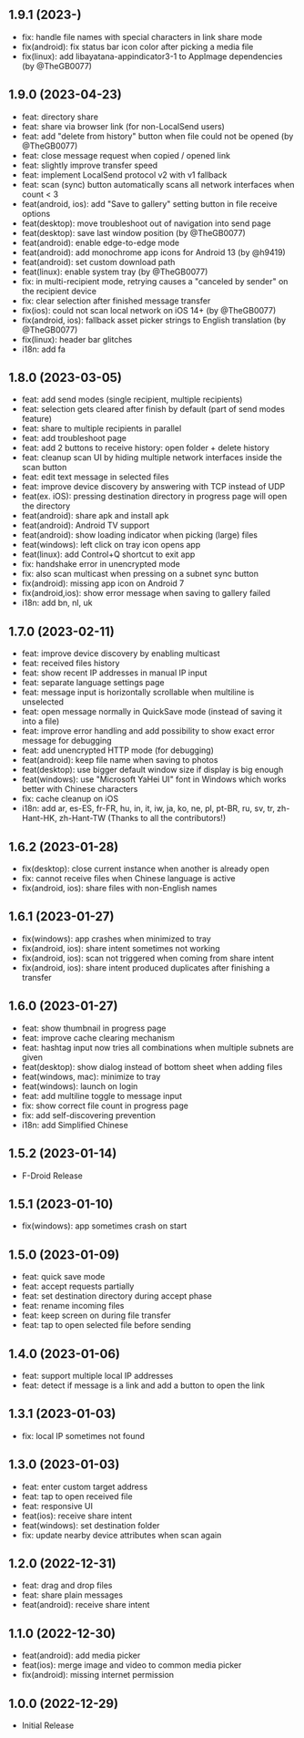 ## 1.9.1 (2023-)

- fix: handle file names with special characters in link share mode
- fix(android): fix status bar icon color after picking a media file
- fix(linux): add libayatana-appindicator3-1 to AppImage dependencies (by @TheGB0077)

## 1.9.0 (2023-04-23)

- feat: directory share
- feat: share via browser link (for non-LocalSend users)
- feat: add "delete from history" button when file could not be opened (by @TheGB0077)
- feat: close message request when copied / opened link
- feat: slightly improve transfer speed
- feat: implement LocalSend protocol v2 with v1 fallback
- feat: scan (sync) button automatically scans all network interfaces when count < 3
- feat(android, ios): add "Save to gallery" setting button in file receive options
- feat(desktop): move troubleshoot out of navigation into send page
- feat(desktop): save last window position (by @TheGB0077)
- feat(android): enable edge-to-edge mode
- feat(android): add monochrome app icons for Android 13 (by @h9419)
- feat(android): set custom download path
- feat(linux): enable system tray (by @TheGB0077)
- fix: in multi-recipient mode, retrying causes a "canceled by sender" on the recipient device
- fix: clear selection after finished message transfer
- fix(ios): could not scan local network on iOS 14+ (by @TheGB0077)
- fix(android, ios): fallback asset picker strings to English translation (by @TheGB0077)
- fix(linux): header bar glitches
- i18n: add fa

## 1.8.0 (2023-03-05)

- feat: add send modes (single recipient, multiple recipients)
- feat: selection gets cleared after finish by default (part of send modes feature)
- feat: share to multiple recipients in parallel
- feat: add troubleshoot page
- feat: add 2 buttons to receive history: open folder + delete history
- feat: cleanup scan UI by hiding multiple network interfaces inside the scan button
- feat: edit text message in selected files
- feat: improve device discovery by answering with TCP instead of UDP
- feat(ex. iOS): pressing destination directory in progress page will open the directory
- feat(android): share apk and install apk
- feat(android): Android TV support
- feat(android): show loading indicator when picking (large) files
- feat(windows): left click on tray icon opens app
- feat(linux): add Control+Q shortcut to exit app
- fix: handshake error in unencrypted mode
- fix: also scan multicast when pressing on a subnet sync button
- fix(android): missing app icon on Android 7
- fix(android,ios): show error message when saving to gallery failed
- i18n: add bn, nl, uk

## 1.7.0 (2023-02-11)

- feat: improve device discovery by enabling multicast
- feat: received files history
- feat: show recent IP addresses in manual IP input
- feat: separate language settings page
- feat: message input is horizontally scrollable when multiline is unselected
- feat: open message normally in QuickSave mode (instead of saving it into a file)
- feat: improve error handling and add possibility to show exact error message for debugging
- feat: add unencrypted HTTP mode (for debugging)
- feat(android): keep file name when saving to photos
- feat(desktop): use bigger default window size if display is big enough
- feat(windows): use "Microsoft YaHei UI" font in Windows which works better with Chinese characters
- fix: cache cleanup on iOS
- i18n: add ar, es-ES, fr-FR, hu, in, it, iw, ja, ko, ne, pl, pt-BR, ru, sv, tr, zh-Hant-HK, zh-Hant-TW (Thanks to all the contributors!)

## 1.6.2 (2023-01-28)

- fix(desktop): close current instance when another is already open
- fix: cannot receive files when Chinese language is active
- fix(android, ios): share files with non-English names

## 1.6.1 (2023-01-27)

- fix(windows): app crashes when minimized to tray
- fix(android, ios): share intent sometimes not working
- fix(android, ios): scan not triggered when coming from share intent
- fix(android, ios): share intent produced duplicates after finishing a transfer

## 1.6.0 (2023-01-27)

- feat: show thumbnail in progress page
- feat: improve cache clearing mechanism
- feat: hashtag input now tries all combinations when multiple subnets are given
- feat(desktop): show dialog instead of bottom sheet when adding files
- feat(windows, mac): minimize to tray
- feat(windows): launch on login
- feat: add multiline toggle to message input
- fix: show correct file count in progress page
- fix: add self-discovering prevention
- i18n: add Simplified Chinese

## 1.5.2 (2023-01-14)

- F-Droid Release

## 1.5.1 (2023-01-10)

- fix(windows): app sometimes crash on start

## 1.5.0 (2023-01-09)

- feat: quick save mode
- feat: accept requests partially
- feat: set destination directory during accept phase
- feat: rename incoming files
- feat: keep screen on during file transfer
- feat: tap to open selected file before sending

## 1.4.0 (2023-01-06)

- feat: support multiple local IP addresses
- feat: detect if message is a link and add a button to open the link

## 1.3.1 (2023-01-03)

- fix: local IP sometimes not found

## 1.3.0 (2023-01-03)

- feat: enter custom target address
- feat: tap to open received file
- feat: responsive UI
- feat(ios): receive share intent
- feat(windows): set destination folder
- fix: update nearby device attributes when scan again

## 1.2.0 (2022-12-31)

- feat: drag and drop files
- feat: share plain messages
- feat(android): receive share intent

## 1.1.0 (2022-12-30)

- feat(android): add media picker
- feat(ios): merge image and video to common media picker
- fix(android): missing internet permission

## 1.0.0 (2022-12-29)

- Initial Release
